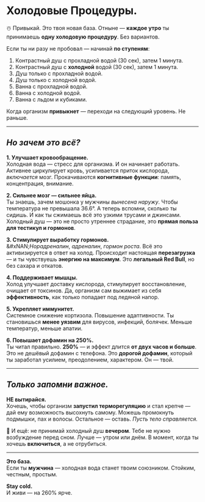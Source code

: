 # Холодовые Процедуры.

☃️ Привыкай. Это твоя новая база. Отныне — **каждое утро** ты принимаешь **одну холодовую процедуру**. Без вариантов.

Если ты ни разу не пробовал — начинай **по ступеням**:

1. Контрастный душ с прохладной водой (30 сек), затем 1 минута.
2. Контрастный душ с **холодной** водой (30 сек), затем 1 минута.
3. Душ только с прохладной водой.
4. Душ только с холодной водой.
5. Ванна с прохладной водой.
6. Ванна с холодной водой.
7. Ванна с льдом и кубиками.

Когда организм **привыкнет** — переходи на следующий уровень. Не раньше.

***

## _Но зачем это всё?_

**1. Улучшает кровообращение.**\
Холодная вода — стресс для организма. И он начинает работать. Активнее циркулирует кровь, усиливается приток кислорода, _включается_ мозг. Прокачиваются **когнитивные функции**: память, концентрация, внимание.

**2. Сильнее мозг — сильнее яйца.**\
Ты знаешь, зачем мошонка у мужчины _вынесена наружу_. Чтобы температура не превышала 36.6°. А теперь вспомни, сколько ты сидишь. И как ты сжимаешь всё это узкими трусами и джинсами.\
Холодный душ — это не просто утреннее страдание, это **прямая польза для тестикул и гормонов**.

**3. Стимулирует выработку гормонов.**\
&#xNAN;_&#x41D;орадреналин_, _адреналин_, _гормон роста_. Всё это активизируется в ответ на холод. Происходит настоящая **перезагрузка** — и ты чувствуешь **энергию на максимум**. Это **легальный Red Bull**, но без сахара и откатов.

**4. Поддерживает мышцы.**\
Холод улучшает доставку кислорода, стимулирует восстановление, очищает от токсинов. Да, организм сам выжимает из себя **эффективность**, как только попадает под ледяной напор.

**5. Укрепляет иммунитет.**\
Системное снижение кортизола. Повышение адаптивности. Ты становишься **менее уязвим** для вирусов, инфекций, болячек. Меньше температур, меньше апатии.

**6. Повышает дофамин на 250%.**\
Ты читал правильно. **250%** — и эффект длится **от двух часов и больше**. Это не дешёвый дофамин с телефона. Это **дорогой дофамин**, который ты заработал усилием, преодолением, характером. Он — твой.

***

## _Только запомни важное._

**НЕ вытирайся.**\
Хочешь, чтобы организм **запустил терморегуляцию** и стал крепче — дай ему возможность высохнуть самому. Можешь промокнуть подмышки, пах и волосы. Остальное — оставь. _Пусть тело справляется._

🧊 И ещё: не принимай холодный душ **вечером**. Тебе не нужно возбуждение перед сном. Лучше — утром или днём. В момент, когда ты хочешь **включиться**, а не отрубиться.

***

**Это база.**\
Если ты **мужчина** — холодная вода станет твоим союзником. Стойким, честным, простым.

**Stay cold.**\
И живи — на 260% ярче.

